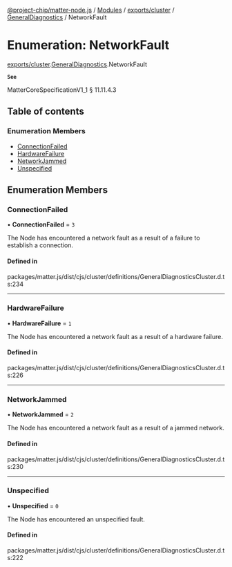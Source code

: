 [@project-chip/matter-node.js](../README.md) / [Modules](../modules.md) / [exports/cluster](../modules/exports_cluster.md) / [GeneralDiagnostics](../modules/exports_cluster.GeneralDiagnostics.md) / NetworkFault

# Enumeration: NetworkFault

[exports/cluster](../modules/exports_cluster.md).[GeneralDiagnostics](../modules/exports_cluster.GeneralDiagnostics.md).NetworkFault

**`See`**

MatterCoreSpecificationV1_1 § 11.11.4.3

## Table of contents

### Enumeration Members

- [ConnectionFailed](exports_cluster.GeneralDiagnostics.NetworkFault.md#connectionfailed)
- [HardwareFailure](exports_cluster.GeneralDiagnostics.NetworkFault.md#hardwarefailure)
- [NetworkJammed](exports_cluster.GeneralDiagnostics.NetworkFault.md#networkjammed)
- [Unspecified](exports_cluster.GeneralDiagnostics.NetworkFault.md#unspecified)

## Enumeration Members

### ConnectionFailed

• **ConnectionFailed** = ``3``

The Node has encountered a network fault as a result of a failure to establish a connection.

#### Defined in

packages/matter.js/dist/cjs/cluster/definitions/GeneralDiagnosticsCluster.d.ts:234

___

### HardwareFailure

• **HardwareFailure** = ``1``

The Node has encountered a network fault as a result of a hardware failure.

#### Defined in

packages/matter.js/dist/cjs/cluster/definitions/GeneralDiagnosticsCluster.d.ts:226

___

### NetworkJammed

• **NetworkJammed** = ``2``

The Node has encountered a network fault as a result of a jammed network.

#### Defined in

packages/matter.js/dist/cjs/cluster/definitions/GeneralDiagnosticsCluster.d.ts:230

___

### Unspecified

• **Unspecified** = ``0``

The Node has encountered an unspecified fault.

#### Defined in

packages/matter.js/dist/cjs/cluster/definitions/GeneralDiagnosticsCluster.d.ts:222
